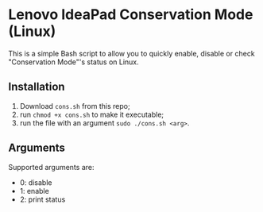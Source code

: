 # Lenovo IdeaPad Conservation Mode (Linux)  
 
This is a simple Bash script to allow you to quickly enable, disable or check "Conservation Mode"'s status on Linux.  
  
## Installation
1. Download `cons.sh` from this repo;
2. run `chmod +x cons.sh` to make it executable;
3. run the file with an argument `sudo ./cons.sh <arg>`.  
  
## Arguments
Supported arguments are:
 - 0: disable
 - 1: enable
 - 2: print status